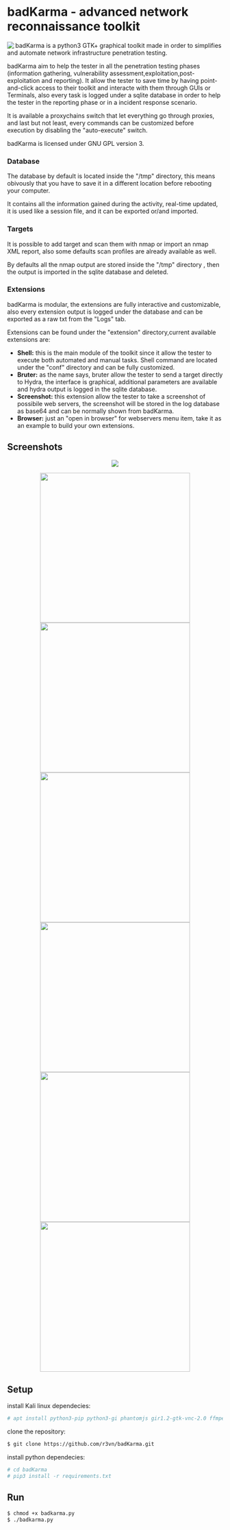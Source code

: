 # badKarma - advanced network reconnaissance toolkit #

<img align="left" src="https://github.com/r3vn/badKarma/blob/master/assets/images/icon.png?raw=true">

badKarma is a python3 GTK+ graphical toolkit made in order to simplifies and automate network infrastructure penetration testing.

badKarma aim to help the tester in all the penetration testing phases (information gathering, vulnerability assessment,exploitation,post-exploitation and reporting). It allow the tester to save time by having point-and-click access to their toolkit and interacte with them through GUIs or Terminals, also every task is logged under a sqlite database in order to help the tester in the reporting phase or in a incident response scenario. 

It is available a proxychains switch that let everything go through proxies, and last but not least, every commands can be customized before execution by disabling the "auto-execute" switch.

badKarma is licensed under GNU GPL version 3.

### Database ###
The database by default is located inside the "/tmp" directory, this means obivously that you have to save it in a different location before rebooting your computer. 

It contains all the information gained during the activity, real-time updated, it is used like a session file, and it can be exported or/and imported.

### Targets ###
It is possible to add target and scan them with nmap or import an nmap XML report, also some defaults scan profiles are already available as well. 

By defaults all the nmap output are stored inside the "/tmp" directory , then the output is imported in the sqlite database and deleted.

### Extensions ###
badKarma is modular, the extensions are fully interactive and customizable, also every extension output is logged under the database and can be exported as a raw txt from the "Logs" tab. 

Extensions can be found under the "extension" directory,current available extensions are: 
 - __Shell:__ this is the main module of the toolkit since it allow the tester to execute both automated and manual tasks. Shell command are located under the "conf" directory and can be fully customized.
 - __Bruter:__ as the name says, bruter allow the tester to send a target directly to Hydra, the interface is graphical, additional parameters are available and hydra output is logged in the sqlite database.
 - __Screenshot:__ this extension allow the tester to take a screenshot of possibile web servers, the screenshot will be stored in the log database as base64 and can be normally shown from badKarma.
 - __Browser:__ just an "open in browser" for webservers menu item, take it as an example to build your own extensions.

## Screenshots ##
<p align="center">
<img src="https://user-images.githubusercontent.com/635790/44618869-604ffa80-a87e-11e8-8387-0fa8f12a0aa7.gif">
</p>

<p align="center">
<img width="350" src="https://user-images.githubusercontent.com/635790/44464652-a6f1ea80-a61b-11e8-9180-126c97e8aacc.png">
<img width="350" src="https://user-images.githubusercontent.com/635790/44464653-a6f1ea80-a61b-11e8-8bb2-dbf0d58f3720.png">
<img width="350" src="https://user-images.githubusercontent.com/635790/44618508-74442e00-a877-11e8-8a6c-1b241aac9de1.png">
<img width="350" src="https://user-images.githubusercontent.com/635790/44618566-aefa9600-a878-11e8-98c1-55d619277903.png">
<img width="350" src="https://user-images.githubusercontent.com/635790/44464655-a78a8100-a61b-11e8-980f-53ec8eb3da87.png">
<img width="350" src="https://user-images.githubusercontent.com/635790/44464656-a78a8100-a61b-11e8-9975-3d6e5573a690.png"></p>

## Setup ##
install Kali linux dependecies:
```bash
# apt install python3-pip python3-gi phantomjs gir1.2-gtk-vnc-2.0 ffmpeg `
```
clone the repository:
```bash
$ git clone https://github.com/r3vn/badKarma.git
```
install python dependecies:
```bash
# cd badKarma
# pip3 install -r requirements.txt
```

## Run ##
```bash
$ chmod +x badkarma.py
$ ./badkarma.py
```